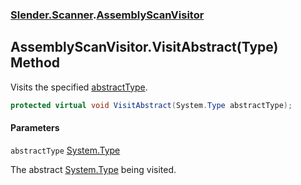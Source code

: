 ### [Slender.Scanner](Slender.Scanner.md 'Slender.Scanner').[AssemblyScanVisitor](Slender.Scanner.AssemblyScanVisitor.md 'Slender.Scanner.AssemblyScanVisitor')

## AssemblyScanVisitor.VisitAbstract(Type) Method

Visits the specified [abstractType](Slender.Scanner.AssemblyScanVisitor.VisitAbstract(System.Type).md#Slender.Scanner.AssemblyScanVisitor.VisitAbstract(System.Type).abstractType 'Slender.Scanner.AssemblyScanVisitor.VisitAbstract(System.Type).abstractType').

```csharp
protected virtual void VisitAbstract(System.Type abstractType);
```
#### Parameters

<a name='Slender.Scanner.AssemblyScanVisitor.VisitAbstract(System.Type).abstractType'></a>

`abstractType` [System.Type](https://docs.microsoft.com/en-us/dotnet/api/System.Type 'System.Type')

The abstract [System.Type](https://docs.microsoft.com/en-us/dotnet/api/System.Type 'System.Type') being visited.